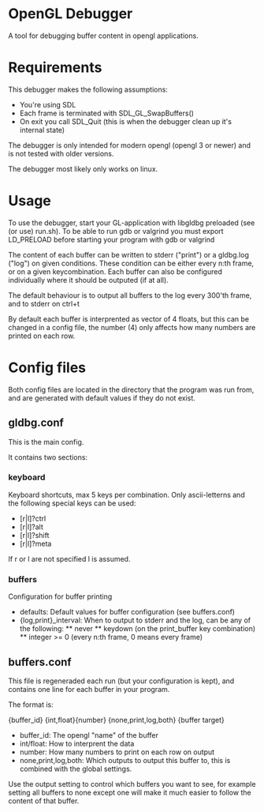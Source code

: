OpenGL Debugger
===============
A tool for debugging buffer content in opengl applications.

Requirements
===============
This debugger makes the following assumptions:

* You're using SDL
* Each frame is terminated with SDL_GL_SwapBuffers()
* On exit you call SDL_Quit (this is when the debugger clean up it's internal state)

The debugger is only intended for modern opengl (opengl 3 or newer) and is not tested with older versions.

The debugger most likely only works on linux.

Usage
===========
To use the debugger, start your GL-application with libgldbg preloaded (see (or use) run.sh).
To be able to run gdb or valgrind you must export LD_PRELOAD before starting your program with gdb or valgrind

The content of each buffer can be written to stderr ("print") or a gldbg.log ("log") on given conditions.
These condition can be either every n:th frame, or on a given keycombination. 
Each buffer can also be configured individually where it should be outputed (if at all).

The default behaviour is to output all buffers to the log every 300'th frame, and to stderr on ctrl+t

By default each buffer is interprented as vector of 4 floats, but this can be changed in a config file,
the number (4) only affects how many numbers are printed on each row.

Config files
==============

Both config files are located in the directory that the program was run from, and are generated with default values
if they do not exist.

gldbg.conf
---------
This is the main config.

It contains two sections:

### keyboard
Keyboard shortcuts, max 5 keys per combination.
Only ascii-letterns and the following special keys can be used:
* [r|l]?ctrl
* [r|l]?alt
* [r|l]?shift
* [r|l]?meta

If r or l are not specified l is assumed.

### buffers
Configuration for buffer printing

* defaults: Default values for buffer configuration (see buffers.conf)
* {log,print}_interval: When to output to stderr and the log, can be any of the following:
** never
** keydown (on the print_buffer key combination)
** integer >= 0 (every n:th frame, 0 means every frame)

buffers.conf
-----------
This file is regeneraded each run (but your configuration is kept), and contains
one line for each buffer in your program.

The format is:

{buffer_id}	{int,float}{number} {none,print,log,both} {buffer target}

* buffer_id: The opengl "name" of the buffer
* int/float: How to interprent the data
* number: How many numbers to print on each row on output
* none,print,log,both: Which outputs to output this buffer to, this is combined with the global settings.

Use the output setting to control which buffers you want to see, for example setting all buffers to none except one
will make it much easier to follow the content of that buffer.

